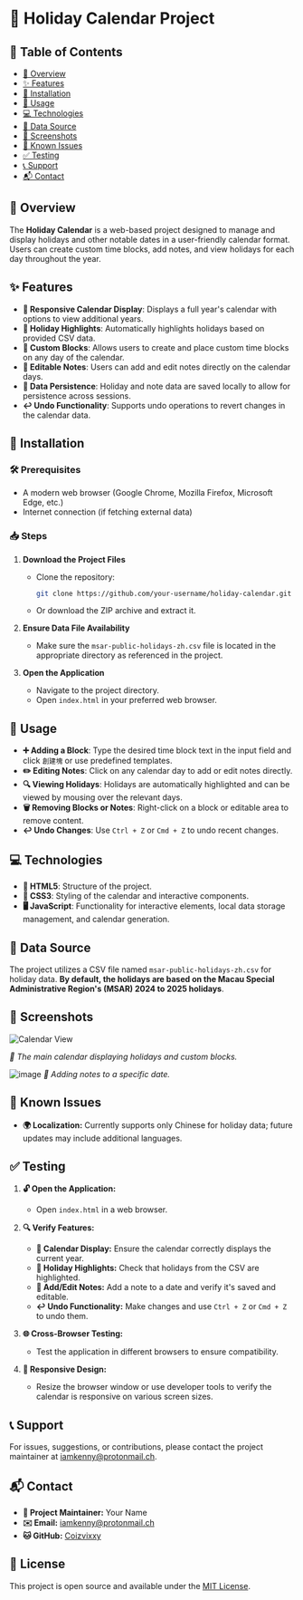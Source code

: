 # 🎉 Holiday Calendar Project
## 📜 Table of Contents
- [📖 Overview](#overview)
- [✨ Features](#features)
- [🔧 Installation](#installation)
- [🚀 Usage](#usage)
- [💻 Technologies](#technologies)
- [📂 Data Source](#data-source)
- [📸 Screenshots](#screenshots)
- [🐞 Known Issues](#known-issues)
- [✅ Testing](#testing)
- [📞 Support](#support)
- [📬 Contact](#contact)

## 📖 Overview

The **Holiday Calendar** is a web-based project designed to manage and display holidays and other notable dates in a user-friendly calendar format. Users can create custom time blocks, add notes, and view holidays for each day throughout the year.

## ✨ Features

- **📅 Responsive Calendar Display**: Displays a full year's calendar with options to view additional years.
- **🌟 Holiday Highlights**: Automatically highlights holidays based on provided CSV data.
- **🧱 Custom Blocks**: Allows users to create and place custom time blocks on any day of the calendar.
- **📝 Editable Notes**: Users can add and edit notes directly on the calendar days.
- **💾 Data Persistence**: Holiday and note data are saved locally to allow for persistence across sessions.
- **↩️ Undo Functionality**: Supports undo operations to revert changes in the calendar data.

## 🔧 Installation

### 🛠️ Prerequisites

- A modern web browser (Google Chrome, Mozilla Firefox, Microsoft Edge, etc.)
- Internet connection (if fetching external data)

### 📥 Steps

1. **Download the Project Files**
   - Clone the repository:
     ```bash
     git clone https://github.com/your-username/holiday-calendar.git
     ```
   - Or download the ZIP archive and extract it.

2. **Ensure Data File Availability**
   - Make sure the `msar-public-holidays-zh.csv` file is located in the appropriate directory as referenced in the project.

3. **Open the Application**
   - Navigate to the project directory.
   - Open `index.html` in your preferred web browser.

## 🚀 Usage

- **➕ Adding a Block**: Type the desired time block text in the input field and click `創建塊` or use predefined templates.
- **✏️ Editing Notes**: Click on any calendar day to add or edit notes directly.
- **🔍 Viewing Holidays**: Holidays are automatically highlighted and can be viewed by mousing over the relevant days.
- **🗑️ Removing Blocks or Notes**: Right-click on a block or editable area to remove content.
- **↩️ Undo Changes**: Use `Ctrl + Z` or `Cmd + Z` to undo recent changes.

## 💻 Technologies

- **📄 HTML5**: Structure of the project.
- **🎨 CSS3**: Styling of the calendar and interactive components.
- **🖥️ JavaScript**: Functionality for interactive elements, local data storage management, and calendar generation.

## 📂 Data Source

The project utilizes a CSV file named `msar-public-holidays-zh.csv` for holiday data. **By default, the holidays are based on the Macau Special Administrative Region's (MSAR) 2024 to 2025 holidays**.

## 📸 Screenshots

![Calendar View](https://hackmd.io/_uploads/SJulOHPlkx.png)

*📅 The main calendar displaying holidays and custom blocks.*

![image](https://hackmd.io/_uploads/Hy1cdBwx1e.png)
*📝 Adding notes to a specific date.*


## 🐞 Known Issues

- **🌍 Localization:** Currently supports only Chinese for holiday data; future updates may include additional languages.


## ✅ Testing

1. **🔓 Open the Application:**
   - Open `index.html` in a web browser.

2. **🔍 Verify Features:**
   - **📅 Calendar Display:** Ensure the calendar correctly displays the current year.
   - **🌟 Holiday Highlights:** Check that holidays from the CSV are highlighted.
   - **📝 Add/Edit Notes:** Add a note to a date and verify it's saved and editable.
   - **↩️ Undo Functionality:** Make changes and use `Ctrl + Z` or `Cmd + Z` to undo them.

3. **🌐 Cross-Browser Testing:**
   - Test the application in different browsers to ensure compatibility.

4. **📱 Responsive Design:**
   - Resize the browser window or use developer tools to verify the calendar is responsive on various screen sizes.


## 📞 Support

For issues, suggestions, or contributions, please contact the project maintainer at [iamkenny@protonmail.ch](mailto:iamkenny@protonmail.ch).

## 📬 Contact

- **👤 Project Maintainer:** Your Name
- **✉️ Email:** [iamkenny@protonmail.ch](mailto:iamkenny@protonmail.ch)
- **🐱 GitHub:** [Coizvixxy](https://github.com/coizvixxy)

## 📄 License

This project is open source and available under the [MIT License](LICENSE.md).
